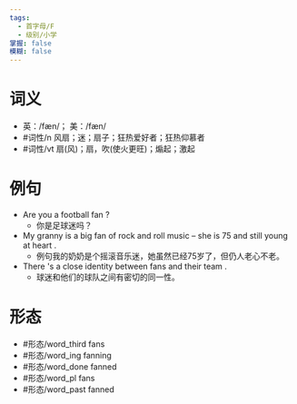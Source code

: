 ```yaml
---
tags:
  - 首字母/F
  - 级别/小学
掌握: false
模糊: false
---
```

# 词义
- 英：/fæn/； 美：/fæn/
- #词性/n  风扇；迷；扇子；狂热爱好者；狂热仰慕者
- #词性/vt  扇(风)；扇，吹(使火更旺)；煽起；激起
# 例句
- Are you a football fan ?
	- 你是足球迷吗？
- My granny is a big fan of rock and roll music – she is 75 and still young at heart .
	- 例句我的奶奶是个摇滚音乐迷，她虽然已经75岁了，但仍人老心不老。
- There 's a close identity between fans and their team .
	- 球迷和他们的球队之间有密切的同一性。
# 形态
- #形态/word_third fans
- #形态/word_ing fanning
- #形态/word_done fanned
- #形态/word_pl fans
- #形态/word_past fanned
